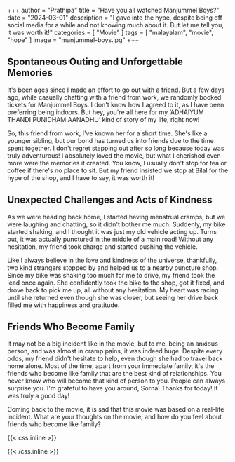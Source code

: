 +++
author = "Prathipa"
title = "Have you all watched Manjummel Boys?"
date = "2024-03-01"
description = "I gave into the hype, despite being off social media for a while and not knowing much about it. But let me tell you, it was worth it!"
categories = [
    "Movie"
]
tags = [
    "malayalam",
    "movie",
    "hope"
]
image = "manjummel-boys.jpg"
+++

## Spontaneous Outing and Unforgettable Memories

It's been ages since I made an effort to go out with a friend. But a few days ago, while casually chatting with a friend from work, we randomly booked tickets for Manjummel Boys. I don't know how I agreed to it, as I have been preferring being indoors. But hey, you're all here for my ‘ADHAIYUM THANDI PUNIDHAM AANADHU’ kind of story of my life, right now!

So, this friend from work, I've known her for a short time. She's like a younger sibling, but our bond has turned us into friends due to the time spent together. I don't regret stepping out after so long because today was truly adventurous! I absolutely loved the movie, but what I cherished even more were the memories it created. You know, I usually don't stop for tea or coffee if there's no place to sit. But my friend insisted we stop at Bilal for the hype of the shop, and I have to say, it was worth it!

## Unexpected Challenges and Acts of Kindness

As we were heading back home, I started having menstrual cramps, but we were laughing and chatting, so it didn't bother me much. Suddenly, my bike started shaking, and I thought it was just my old vehicle acting up. Turns out, it was actually punctured in the middle of a main road! Without any hesitation, my friend took charge and started pushing the vehicle.

Like I always believe in the love and kindness of the universe, thankfully, two kind strangers stopped by and helped us to a nearby puncture shop. Since my bike was shaking too much for me to drive, my friend took the lead once again. She confidently took the bike to the shop, got it fixed, and drove back to pick me up, all without any hesitation. My heart was racing until she returned even though she was closer, but seeing her drive back filled me with happiness and gratitude.

## Friends Who Become Family

It may not be a big incident like in the movie, but to me, being an anxious person, and was almost in cramp pains, it was indeed huge. Despite every odds, my friend didn't hesitate to help, even though she had to travel back home alone. Most of the time, apart from your immediate family, it's the friends who become like family that are the best kind of relationships. You never know who will become that kind of person to you. People can always surprise you. I'm grateful to have you around, Sorna! Thanks for today! It was truly a good day!

Coming back to the movie, it is sad that this movie was based on a real-life incident. What are your thoughts on the movie, and how do you feel about friends who become like family?








{{< css.inline >}}
<style>
.canon { background: white; width: 100%; height: auto; }
</style>
{{< /css.inline >}}
